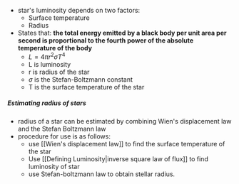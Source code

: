- star's luminosity depends on two factors:
	- Surface temperature
	- Radius
- States that: **the total energy emitted by a black body per unit area per second is proportional to the fourth power of the absolute temperature of the body**
	- $L = 4\pi r^2 \sigma T^4$ 
	- L is luminosity
	- r is radius of the star
	- $\sigma$ is the Stefan-Boltzmann constant
	- T is the surface temperature of the star

##### Estimating radius of stars
- radius of a star can be estimated by combining Wien's displacement law and the Stefan Boltzmann law 
- procedure for use is as follows:
	- use [[Wien's displacement law]] to find the surface temperature of the star
	- Use [[Defining Luminosity|inverse square law of flux]]  to find luminosity of star
	- use Stefan-boltzmann law to obtain stellar radius.